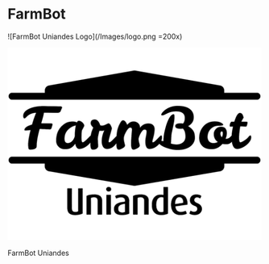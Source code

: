 # FarmBot

![FarmBot Uniandes Logo](/Images/logo.png =200x)

<p align="center">
  <img src="/Images/logo.png" alt="Sublime's custom image"/>
</p>

FarmBot Uniandes
